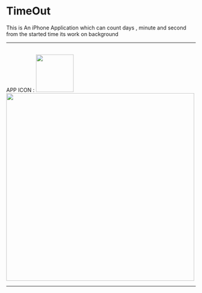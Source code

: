 # TimeOut
This is An iPhone Application which can count days , minute and second from the started time its work on background
<hr>
<br>
 APP ICON : <img src="https://github.com/RajendraPandit1/TimeOut/assets/75786029/a1db86b4-06c5-4936-9997-88fc79a567c2" height="100">
  <br>
<img src="https://github.com/RajendraPandit1/TimeOut/assets/75786029/5d25116c-94e0-46aa-9fd5-8fbcd1f51f44" height="500">
<hr>

